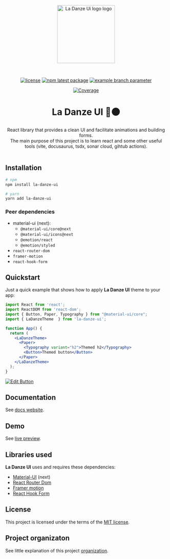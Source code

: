 <p align="center">
  <a href="https://pchmn.github.io/la-danze-ui/" target="_blank" rel="noopener noreferrer">
    <img width="180" src="https://pchmn.github.io/la-danze-ui/img/logo.svg" alt="La Danze Ui logo logo">
  </a>
</p>
<br/>

<div align="center">

[![license](https://img.shields.io/badge/license-MIT-blue.svg)](https://github.com/pchmn/la-danze-ui/blob/main/LICENSE)
[![npm latest package](https://img.shields.io/npm/v/la-danze-ui/latest.svg)](https://www.npmjs.com/package/la-danze-ui)
[![example branch parameter](https://github.com/pchmn/la-danze-ui/workflows/Build%20and%20Test/badge.svg?branch=main)](https://github.com/pchmn/la-danze-ui/actions)

[![Coverage](https://sonarcloud.io/api/project_badges/measure?project=la-danze-ui&metric=coverage)](https://sonarcloud.io/dashboard?id=la-danze-ui)

</div>


<h1 align="center">La Danze UI 🔴⚫</h1>

<div align="center">
React library that provides a clean UI and facilitate animations and building forms. <br />
The main purpose of this project is to learn react and some other useful tools (vite, docusaurus, tsdx, sonar cloud, gihtub actions).
</div>
<br />

## Installation

```bash
# npm
npm install la-danze-ui

# yarn
yarn add la-danze-ui
```

### Peer dependencies

* material-ui (next):
  * `@material-ui/core@next`
  * `@material-ui/icons@next`
  * `@emotion/react`
  * `@emotion/styled`
* `react-router-dom`
* `framer-motion`
* `react-hook-form`
  

## Quickstart

Just a quick example that shows how to apply **La Danze UI** theme to your app:

```jsx
import React from 'react';
import ReactDOM from 'react-dom';
import { Button, Paper, Typography } from "@material-ui/core";
import { LaDanzeTheme  } from 'la-danze-ui';

function App() {  
  return (
    <LaDanzeTheme>
      <Paper>
        <Typography variant="h2">Themed h2</Typography>
        <Button>Themed button</Button>
      </Paper>
    </LaDanzeTheme>
  );
}
```

[![Edit Button](https://codesandbox.io/static/img/play-codesandbox.svg)](https://codesandbox.io/s/focused-smoke-tnjj1?file=/src/App.tsx)

## Documentation

See [docs website](https://pchmn.github.io/la-danze-ui/).

## Demo
See [live preview](https://pchmn.github.io/la-danze-ui/demo).

## Libraries used

**La Danze UI** uses and requires these dependencies:

* [Material-UI](https://next.material-ui.com/) (next)
* [React Router Dom](https://reactrouter.com/web/guides/quick-start)
* [Framer motion](https://www.framer.com/motion/)
* [React Hook Form](https://react-hook-form.com/)

## License

This project is licensed under the terms of the
[MIT license](./LICENSE).


## Project organizaton

See little explanation of this project [organization](https://github.com/pchmn/la-danze-ui/blob/main/.github/doc/PROJECT_ORGANIZATION.md).
